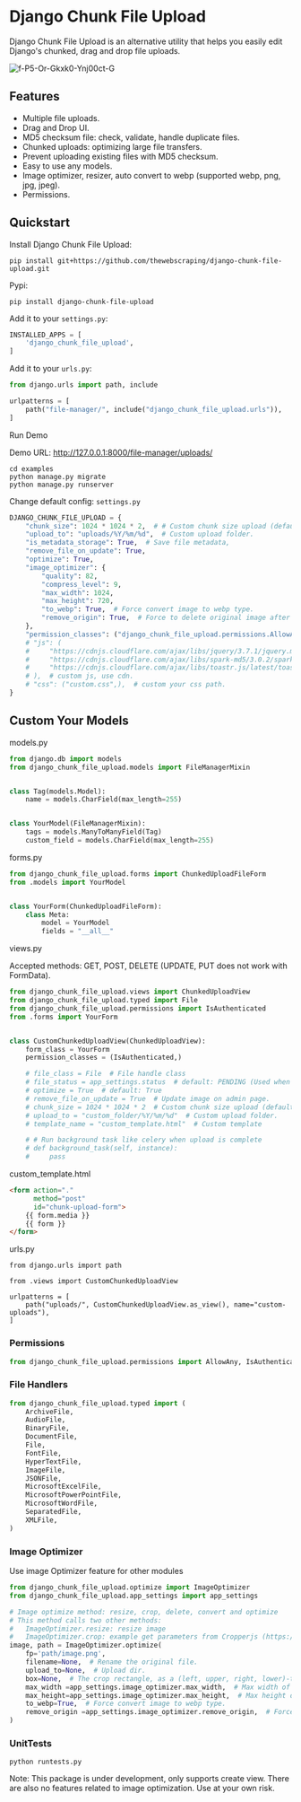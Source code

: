 # Django Chunk File Upload

Django Chunk File Upload is an alternative utility that helps you easily edit Django's chunked, drag and drop file uploads.

<img src="https://i.ibb.co/9y2SgmS/f-P5-Or-Gkxk0-Ynj00ct-G.webp" alt="f-P5-Or-Gkxk0-Ynj00ct-G">

Features
----------
- Multiple file uploads.
- Drag and Drop UI.
- MD5 checksum file: check, validate, handle duplicate files.
- Chunked uploads: optimizing large file transfers.
- Prevent uploading existing files with MD5 checksum.
- Easy to use any models.
- Image optimizer, resizer, auto convert to webp (supported webp, png, jpg, jpeg).
- Permissions.


Quickstart
----------

Install Django Chunk File Upload:
```shell
pip install git+https://github.com/thewebscraping/django-chunk-file-upload.git
```

Pypi:
```shell
pip install django-chunk-file-upload
```

Add it to your `settings.py`:

```python
INSTALLED_APPS = [
    'django_chunk_file_upload',
]
```

Add it to your `urls.py`:


```python
from django.urls import path, include

urlpatterns = [
    path("file-manager/", include("django_chunk_file_upload.urls")),
]
```

Run Demo

Demo URL: http://127.0.0.1:8000/file-manager/uploads/
```shell
cd examples
python manage.py migrate
python manage.py runserver
```

Change default config: `settings.py`

```python
DJANGO_CHUNK_FILE_UPLOAD = {
    "chunk_size": 1024 * 1024 * 2,  # # Custom chunk size upload (default: 2MB).
    "upload_to": "uploads/%Y/%m/%d",  # Custom upload folder.
    "is_metadata_storage": True,  # Save file metadata,
    "remove_file_on_update": True,
    "optimize": True,
    "image_optimizer": {
        "quality": 82,
        "compress_level": 9,
        "max_width": 1024,
        "max_height": 720,
        "to_webp": True,  # Force convert image to webp type.
        "remove_origin": True,  # Force to delete original image after optimization.
    },
    "permission_classes": ("django_chunk_file_upload.permissions.AllowAny",),  # default: IsAuthenticated
    # "js": (
    #     "https://cdnjs.cloudflare.com/ajax/libs/jquery/3.7.1/jquery.min.js",
    #     "https://cdnjs.cloudflare.com/ajax/libs/spark-md5/3.0.2/spark-md5.min.js",
    #     "https://cdnjs.cloudflare.com/ajax/libs/toastr.js/latest/toastr.min.js",
    # ),  # custom js, use cdn.
    # "css": ("custom.css",),  # custom your css path.
}

```

Custom Your Models
----------

models.py

```python
from django.db import models
from django_chunk_file_upload.models import FileManagerMixin


class Tag(models.Model):
    name = models.CharField(max_length=255)


class YourModel(FileManagerMixin):
    tags = models.ManyToManyField(Tag)
    custom_field = models.CharField(max_length=255)

```

forms.py

```python
from django_chunk_file_upload.forms import ChunkedUploadFileForm
from .models import YourModel


class YourForm(ChunkedUploadFileForm):
    class Meta:
        model = YourModel
        fields = "__all__"
```

views.py

Accepted methods: GET, POST, DELETE (UPDATE, PUT does not work with FormData).
```python
from django_chunk_file_upload.views import ChunkedUploadView
from django_chunk_file_upload.typed import File
from django_chunk_file_upload.permissions import IsAuthenticated
from .forms import YourForm


class CustomChunkedUploadView(ChunkedUploadView):
    form_class = YourForm
    permission_classes = (IsAuthenticated,)

    # file_class = File  # File handle class
    # file_status = app_settings.status  # default: PENDING (Used when using background task, you can change it to COMPLETED.)
    # optimize = True  # default: True
    # remove_file_on_update = True  # Update image on admin page.
    # chunk_size = 1024 * 1024 * 2  # Custom chunk size upload (default: 2MB).
    # upload_to = "custom_folder/%Y/%m/%d"  # Custom upload folder.
    # template_name = "custom_template.html"  # Custom template

    # # Run background task like celery when upload is complete
    # def background_task(self, instance):
    #     pass
```

custom_template.html
```html
<form action="."
      method="post"
      id="chunk-upload-form">
    {{ form.media }}
    {{ form }}
</form>
```

urls.py

```pyhon
from django.urls import path

from .views import CustomChunkedUploadView

urlpatterns = [
    path("uploads/", CustomChunkedUploadView.as_view(), name="custom-uploads"),
]
```

### Permissions
```python
from django_chunk_file_upload.permissions import AllowAny, IsAuthenticated, IsAdminUser, IsSuperUser
```

### File Handlers
```python
from django_chunk_file_upload.typed import (
    ArchiveFile,
    AudioFile,
    BinaryFile,
    DocumentFile,
    File,
    FontFile,
    HyperTextFile,
    ImageFile,
    JSONFile,
    MicrosoftExcelFile,
    MicrosoftPowerPointFile,
    MicrosoftWordFile,
    SeparatedFile,
    XMLFile,
)
```

### Image Optimizer
Use image Optimizer feature for other modules

```python
from django_chunk_file_upload.optimize import ImageOptimizer
from django_chunk_file_upload.app_settings import app_settings

# Image optimize method: resize, crop, delete, convert and optimize
# This method calls two other methods:
#   ImageOptimizer.resize: resize image
#   ImageOptimizer.crop: example get parameters from Cropperjs (https://github.com/fengyuanchen/cropperjs).
image, path = ImageOptimizer.optimize(
    fp='path/image.png',
    filename=None,  # Rename the original file.
    upload_to=None,  # Upload dir.
    box=None,  # The crop rectangle, as a (left, upper, right, lower)-tuple to crop the image.
    max_width =app_settings.image_optimizer.max_width,  # Max width of the image to resize.
    max_height=app_settings.image_optimizer.max_height,  # Max height of the image to resize.
    to_webp=True,  # Force convert image to webp type.
    remove_origin =app_settings.image_optimizer.remove_origin,  # Force to delete original image after optimization.
)
```

### UnitTests

```shell
python runtests.py
```

Note: This package is under development, only supports create view. There are also no features related to image optimization. Use at your own risk.
